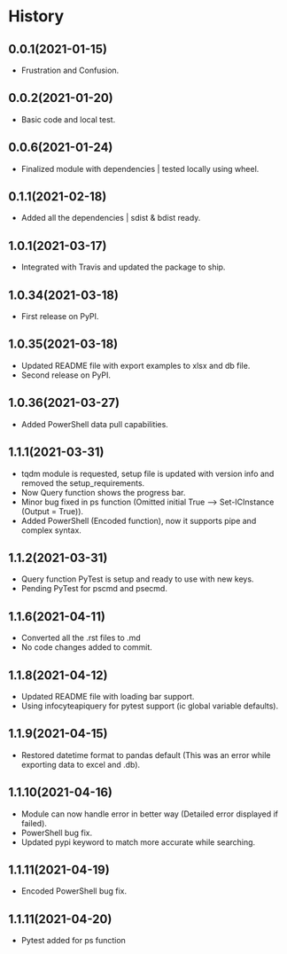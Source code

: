 # History

## 0.0.1(2021-01-15)

* Frustration and Confusion.

## 0.0.2(2021-01-20)

* Basic code and local test.

## 0.0.6(2021-01-24)

* Finalized module with dependencies | tested locally using wheel.

## 0.1.1(2021-02-18)

* Added all the dependencies | sdist & bdist ready.

## 1.0.1(2021-03-17)

* Integrated with Travis and updated the package to ship.

## 1.0.34(2021-03-18)

* First release on PyPI.

## 1.0.35(2021-03-18)

* Updated README file with export examples to xlsx and db file.
* Second release on PyPI.

## 1.0.36(2021-03-27)

* Added PowerShell data pull capabilities.

## 1.1.1(2021-03-31)

* tqdm module is requested, setup file is updated with version info and removed the setup_requirements.
* Now Query function shows the progress bar.
* Minor bug fixed in ps function (Omitted initial True --> Set-ICInstance (Output = True)).
* Added PowerShell (Encoded function), now it supports pipe and complex syntax.

## 1.1.2(2021-03-31)

* Query function PyTest is setup and ready to use with new keys.
* Pending PyTest for pscmd and psecmd.

## 1.1.6(2021-04-11)

* Converted all the .rst files to .md
* No code changes added to commit.

## 1.1.8(2021-04-12)

* Updated README file with loading bar support.
* Using infocyteapiquery for pytest support (ic global variable defaults).

## 1.1.9(2021-04-15)

* Restored datetime format to pandas default (This was an error while exporting data to excel and .db).

## 1.1.10(2021-04-16)

* Module can now handle error in better way (Detailed error displayed if failed).
* PowerShell bug fix.
* Updated pypi keyword to match more accurate while searching.

## 1.1.11(2021-04-19)
* Encoded PowerShell bug fix.

## 1.1.11(2021-04-20)
* Pytest added for ps function